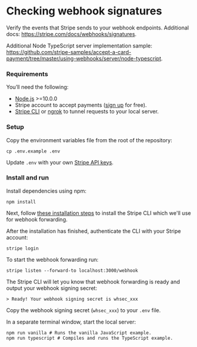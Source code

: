 # Checking webhook signatures

Verify the events that Stripe sends to your webhook endpoints. Additional docs: https://stripe.com/docs/webhooks/signatures.

Additional Node TypeScript server implementation sample: https://github.com/stripe-samples/accept-a-card-payment/tree/master/using-webhooks/server/node-typescript.

### Requirements

You’ll need the following:

- [Node.js](http://nodejs.org) >=10.0.0
- Stripe account to accept payments ([sign up](https://dashboard.stripe.com/register) for free).
- [Stripe CLI](https://github.com/stripe/stripe-cli) or [ngrok](https://ngrok.com/) to tunnel requests to your local server.

### Setup

Copy the environment variables file from the root of the repository:

    cp .env.example .env

Update `.env` with your own [Stripe API keys](https://dashboard.stripe.com/account/apikeys).

### Install and run

Install dependencies using npm:

    npm install

Next, follow [these installation steps](https://github.com/stripe/stripe-cli#installation) to install the Stripe CLI which we'll use for webhook forwarding.

After the installation has finished, authenticate the CLI with your Stripe account:

    stripe login

To start the webhook forwarding run:

    stripe listen --forward-to localhost:3000/webhook

The Stripe CLI will let you know that webhook forwarding is ready and output your webhook signing secret:

    > Ready! Your webhook signing secret is whsec_xxx

Copy the webhook signing secret (`whsec_xxx`) to your `.env` file.

In a separate terminal window, start the local server:

    npm run vanilla # Runs the vanilla JavaScript example.
    npm run typescript # Compiles and runs the TypeScript example.
